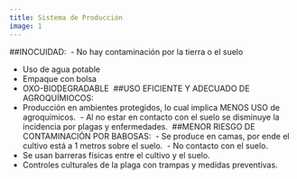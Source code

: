 ```yaml
---
title: Sistema de Producción
image: 1
---
```

##INOCUIDAD:
﻿ - No hay contaminación por la tierra o el suelo
 - Uso de agua potable
 - Empaque con bolsa ​
 - OXO-BIODEGRADABLE
​
##USO EFICIENTE Y ADECUADO  DE AGROQUÍMIOCOS:
 - Producción en ambientes protegidos, lo cual implica MENOS USO de agroquímicos.
﻿ - Al no estar en contacto con el suelo se disminuye la incidencia por plagas y enfermedades.
﻿
##MENOR RIESGO DE CONTAMINACIÓN POR BABOSAS:
﻿﻿ - Se produce en camas, por ende el cultivo está a 1 metros sobre el suelo.​
﻿ - No contacto con el suelo.​
 - Se usan barreras físicas entre el cultivo y el suelo.
 - Controles culturales de la plaga con trampas y medidas preventivas.
